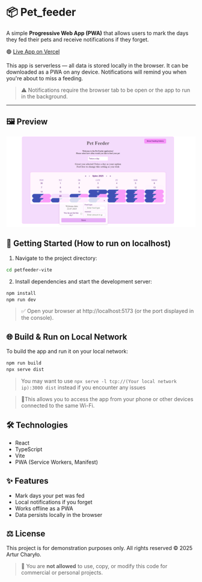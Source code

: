 # 📦 Pet_feeder

A simple **Progressive Web App (PWA)** that allows users to mark the days they fed their pets and receive notifications if they forget.

🟢 [Live App on Vercel](https://pet-feeder-five.vercel.app/)

This app is serverless — all data is stored locally in the browser. It can be downloaded as a PWA on any device. Notifications will remind you when you're about to miss a feeding.

> ⚠️ Notifications require the browser tab to be open or the app to run in the background.

---

## 🖼️ Preview

![Pet Feeder Screenshot](./petfeeder-vite/src/assets/preview.png)

## 🚀 Getting Started (How to run on localhost)

1. Navigate to the project directory:

```bash
cd petfeeder-vite
```

2. Install dependencies and start the development server:

```bash
npm install
npm run dev
```

> ✅ Open your browser at http://localhost:5173 (or the port displayed in the console).

## 🌐 Build & Run on Local Network

To build the app and run it on your local network:

```bash
npm run build
npx serve dist
```

> You may want to use `npx serve -l tcp://(Your local network ip):3000 dist` instead if you encounter any issues

> 📱This allows you to access the app from your phone or other devices connected to the same Wi-Fi.

## 🛠️ Technologies

- React
- TypeScript
- Vite
- PWA (Service Workers, Manifest)

## ✨ Features

- Mark days your pet was fed
- Local notifications if you forget
- Works offline as a PWA
- Data persists locally in the browser

## ⚖️ License

This project is for demonstration purposes only. All rights reserved © 2025 Artur Charyło.

> 📌 You are **not allowed** to use, copy, or modify this code for commercial or personal projects.
